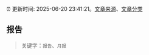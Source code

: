 :alarm_clock: 更新时间: 2025-06-20 23:41:21。[文章来源](/README.md)、[文章分类](/TAGS.md)

## 报告


> 关键字：`报告`、`月报`



